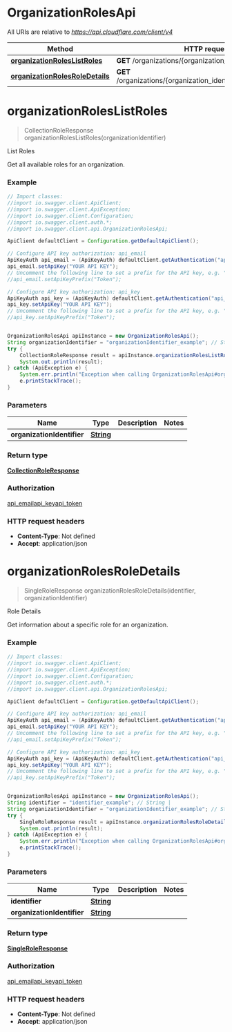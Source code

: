 # OrganizationRolesApi

All URIs are relative to *https://api.cloudflare.com/client/v4*

Method | HTTP request | Description
------------- | ------------- | -------------
[**organizationRolesListRoles**](OrganizationRolesApi.md#organizationRolesListRoles) | **GET** /organizations/{organization_identifier}/roles | List Roles
[**organizationRolesRoleDetails**](OrganizationRolesApi.md#organizationRolesRoleDetails) | **GET** /organizations/{organization_identifier}/roles/{identifier} | Role Details

<a name="organizationRolesListRoles"></a>
# **organizationRolesListRoles**
> CollectionRoleResponse organizationRolesListRoles(organizationIdentifier)

List Roles

Get all available roles for an organization.

### Example
```java
// Import classes:
//import io.swagger.client.ApiClient;
//import io.swagger.client.ApiException;
//import io.swagger.client.Configuration;
//import io.swagger.client.auth.*;
//import io.swagger.client.api.OrganizationRolesApi;

ApiClient defaultClient = Configuration.getDefaultApiClient();

// Configure API key authorization: api_email
ApiKeyAuth api_email = (ApiKeyAuth) defaultClient.getAuthentication("api_email");
api_email.setApiKey("YOUR API KEY");
// Uncomment the following line to set a prefix for the API key, e.g. "Token" (defaults to null)
//api_email.setApiKeyPrefix("Token");

// Configure API key authorization: api_key
ApiKeyAuth api_key = (ApiKeyAuth) defaultClient.getAuthentication("api_key");
api_key.setApiKey("YOUR API KEY");
// Uncomment the following line to set a prefix for the API key, e.g. "Token" (defaults to null)
//api_key.setApiKeyPrefix("Token");


OrganizationRolesApi apiInstance = new OrganizationRolesApi();
String organizationIdentifier = "organizationIdentifier_example"; // String | 
try {
    CollectionRoleResponse result = apiInstance.organizationRolesListRoles(organizationIdentifier);
    System.out.println(result);
} catch (ApiException e) {
    System.err.println("Exception when calling OrganizationRolesApi#organizationRolesListRoles");
    e.printStackTrace();
}
```

### Parameters

Name | Type | Description  | Notes
------------- | ------------- | ------------- | -------------
 **organizationIdentifier** | [**String**](.md)|  |

### Return type

[**CollectionRoleResponse**](CollectionRoleResponse.md)

### Authorization

[api_email](../README.md#api_email)[api_key](../README.md#api_key)[api_token](../README.md#api_token)

### HTTP request headers

 - **Content-Type**: Not defined
 - **Accept**: application/json

<a name="organizationRolesRoleDetails"></a>
# **organizationRolesRoleDetails**
> SingleRoleResponse organizationRolesRoleDetails(identifier, organizationIdentifier)

Role Details

Get information about a specific role for an organization.

### Example
```java
// Import classes:
//import io.swagger.client.ApiClient;
//import io.swagger.client.ApiException;
//import io.swagger.client.Configuration;
//import io.swagger.client.auth.*;
//import io.swagger.client.api.OrganizationRolesApi;

ApiClient defaultClient = Configuration.getDefaultApiClient();

// Configure API key authorization: api_email
ApiKeyAuth api_email = (ApiKeyAuth) defaultClient.getAuthentication("api_email");
api_email.setApiKey("YOUR API KEY");
// Uncomment the following line to set a prefix for the API key, e.g. "Token" (defaults to null)
//api_email.setApiKeyPrefix("Token");

// Configure API key authorization: api_key
ApiKeyAuth api_key = (ApiKeyAuth) defaultClient.getAuthentication("api_key");
api_key.setApiKey("YOUR API KEY");
// Uncomment the following line to set a prefix for the API key, e.g. "Token" (defaults to null)
//api_key.setApiKeyPrefix("Token");


OrganizationRolesApi apiInstance = new OrganizationRolesApi();
String identifier = "identifier_example"; // String | 
String organizationIdentifier = "organizationIdentifier_example"; // String | 
try {
    SingleRoleResponse result = apiInstance.organizationRolesRoleDetails(identifier, organizationIdentifier);
    System.out.println(result);
} catch (ApiException e) {
    System.err.println("Exception when calling OrganizationRolesApi#organizationRolesRoleDetails");
    e.printStackTrace();
}
```

### Parameters

Name | Type | Description  | Notes
------------- | ------------- | ------------- | -------------
 **identifier** | [**String**](.md)|  |
 **organizationIdentifier** | [**String**](.md)|  |

### Return type

[**SingleRoleResponse**](SingleRoleResponse.md)

### Authorization

[api_email](../README.md#api_email)[api_key](../README.md#api_key)[api_token](../README.md#api_token)

### HTTP request headers

 - **Content-Type**: Not defined
 - **Accept**: application/json

